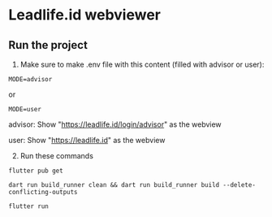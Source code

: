 # Leadlife.id webviewer

## Run the project

1. Make sure to make .env file with this content (filled with advisor or user):

```
MODE=advisor
```
or 
```
MODE=user
```

advisor: Show "https://leadlife.id/login/advisor" as the webview

user: Show "https://leadlife.id" as the webview


2. Run these commands
```console
flutter pub get

dart run build_runner clean && dart run build_runner build --delete-conflicting-outputs

flutter run
```